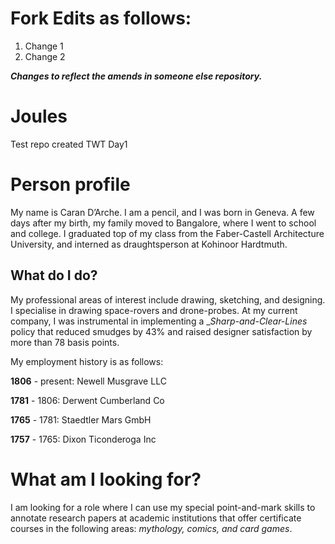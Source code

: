 # Fork Edits as follows:

1. Change 1
1. Change 2

**_Changes to reflect the amends in someone else repository._**

# Joules
Test repo created TWT Day1
# Person profile
My name is Caran D’Arche. I am a pencil, and I was born in Geneva. A few days after my birth, my family moved to Bangalore, where I went to school and college. I graduated top of my class from the Faber-Castell Architecture University, and interned as draughtsperson at Kohinoor Hardtmuth.
## What do I do?
My professional areas of interest include drawing, sketching, and designing. I specialise in drawing space-rovers and drone-probes.
At my current company, I was instrumental in implementing a __Sharp-and-Clear-Lines_ policy that reduced smudges by 43% and raised designer satisfaction by more than 78 basis points.

My employment history is as follows:

**1806** - present: Newell Musgrave LLC

**1781** - 1806: Derwent Cumberland Co

**1765** - 1781: Staedtler Mars GmbH

**1757** - 1765: Dixon Ticonderoga Inc

# What am I looking for?
I am looking for a role where I can use my special point-and-mark skills to annotate research papers at academic institutions that offer certificate courses in the following areas: _mythology, comics, and card games_.
